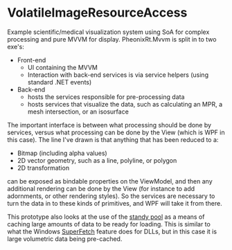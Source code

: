 # VolatileImageResourceAccess
Example scientific/medical visualization system using SoA for complex processing and pure MVVM for display.  PheonixRt.Mvvm is split in to two exe's:

* Front-end
  * UI containing the MVVM
  * Interaction with back-end services is via service helpers (using standard .NET events)
* Back-end
  * hosts the services responsible for pre-processing data
  * hosts services that visualize the data, such as calculating an MPR, a mesh intersection, or an isosurface

The important interface is between what processing should be done by services, versus what processing can be done by the View (which is WPF in this case).  The line I've drawn is that anything that has been reduced to a:

* Bitmap (including alpha values)
* 2D vector geometry, such as a line, polyline, or polygon
* 2D transformation

can be exposed as bindable properties on the ViewModel, and then any additional rendering can be done by the View (for instance to add adornments, or other rendering styles).  So the services are necessary to turn the data in to these kinds of primitives, and WPF will take it from there.

This prototype also looks at the use of the [standy pool](http://blogs.msdn.com/b/tims/archive/2010/10/29/pdc10-mysteries-of-windows-memory-management-revealed-part-two.aspx) as a means of caching large amounts of data to be ready for loading.  This is similar to what the Windows [SuperFetch](https://en.wikipedia.org/wiki/Windows_Vista_I/O_technologies#SuperFetch) feature does for DLLs, but in this case it is large volumetric data being pre-cached.
